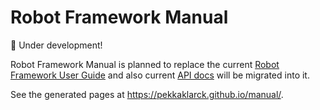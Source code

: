 # Robot Framework Manual

:construction: Under development!

Robot Framework Manual is planned to replace the current
[Robot Framework User Guide](https://robotframework.org/robotframework/latest/RobotFrameworkUserGuide.html)
and also current [API docs](https://robot-framework.readthedocs.org/)
will be migrated into it.

See the generated pages at https://pekkaklarck.github.io/manual/.
